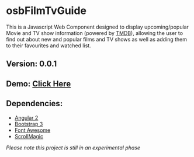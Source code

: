 # osbFilmTvGuide
This is a Javascript Web Component designed to display upcoming/popular Movie and TV show information (powered by [TMDB](https://www.themoviedb.org)), allowing the user to find out about new and popular films and TV shows as well as adding them to their favourites and watched list.

## Version: 0.0.1
## Demo: [Click Here](https://osbfilmtvguide.firebaseapp.com/)

## Dependencies:
* [Angular 2](https://angular.io/)
* [Bootstrap 3](http://getbootstrap.com)
* [Font Awesome](http://fontawesome.io)
* [ScrollMagic](http://scrollmagic.io/)

_Please note this project is still in an experimental phase_
